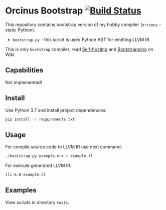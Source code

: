 # Orcinus Bootstrap [![Build Status](https://travis-ci.org/orcinus-lang/orcinus-bootstrap.svg?branch=master)](https://travis-ci.org/orcinus-lang/orcinus-bootstrap)

This repository contains bootstrap version of my hobby compiler (`orcinus` - static Python).

- `bootstrap.py` - this script is used Python AST for emitting LLVM IR

This is only `bootstrap` compiler, read [Self-hosting](https://en.wikipedia.org/wiki/Self-hosting) 
and [Bootstrapping](https://en.wikipedia.org/wiki/Bootstrapping_(compilers)) on Wiki

Capabilities
------------

Not implemented!

Install
-------

Use Python 3.7 and install project dependencies:

```bash
pip install -r requirements.txt
```  

Usage
-----

For compile source code to LLVM IR use next command:

```bash
./bootstrap.py example.orx > example.ll 
```

For execute generated LLVM IR:

```bash
lli-6.0 example.ll
```

Examples
--------

View scripts in directory `tests`.
